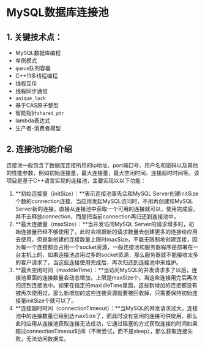 # MySQL数据库连接池

## 1. 关键技术点：

- MySQL数据库编程
- 单例模式
- `queue`队列容器
- C++11多线程编程
- 线程互斥
- 线程同步通信
- `unique_lock`
- 基于CAS原子整型
- 智能指针`shared_ptr`
- lambda表达式
- 生产者-消费者模型

## 2. 连接池功能介绍

连接池一般包含了数据库连接所用的ip地址、port端口号、用户名和密码以及其他的性能参数，例如初始连接量，最大连接量，最大空闲时间、连接超时时间等。该项目是基于C++语言实现的连接池，主要实现以以下功能：

1.   **初始连接量（initSize）：**表示连接池事先会和MySQL Server创建initSize个数的connection连接，当应用发起MySQL访问时，不用再创建和MySQL Server新的连接，直接从连接池中获取一个可用的连接就可以，使用完成后，并不去释放connection，而是把当前connection再归还到连接池中。
2.   **最大连接量（maxSize）：**当并发访问MySQL Server的请求增多时，初始连接量已经不够使用了，此时会根据新的请求数量去创建更多的连接给应用去使用，但是新创建的连接数量上限时maxSize，不能无限制地创建连接，因为每一个连接都会占用一个socket资源，一般连接池和服务器程序是部署在一台主机上的，如果连接池占用过多的socket资源，那么服务器就不能接收太多的客户请求了。当这些连接使用完成后，再次归还到连接池中来维护。
3.   **最大空闲时间（maxIdleTime）：**当访问MySQL的并发请求多了以后，连接池里面的连接数量会动态增加，上限是maxSize个，当这些连接用完后再次归还到连接池中。如果在指定的maxIdleTime里面，这些新增加的连接都没有被再次使用过，那么新增加的这些连接资源就要被回收掉，只需要保持初始连接量initSize个就可以了。
4.   **连接超时时间（connectionTimeout）：**当MySQL的并发请求过大，连接池中的连接数量已经到达maxSize了，而此时没有空闲的连接可供使用，那么此时应用从连接池获取连接无法成功，它通过阻塞的方式获取连接的时间如果超过connectionTimeout时间（不断尝试，而不是sleep），那么获取连接失败，无法访问数据库。